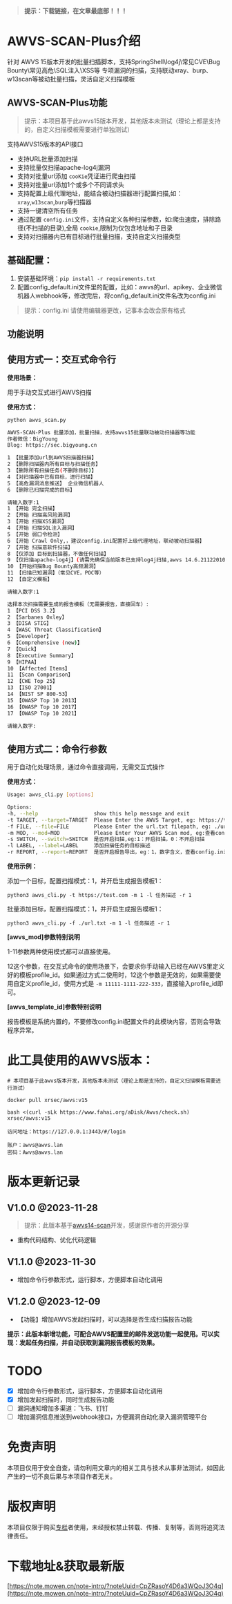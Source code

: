 > **提示：下载链接，在文章最底部！！！**

# AWVS-SCAN-Plus介绍

针对 AWVS 15版本开发的批量扫描脚本，支持SpringShell\log4j\常见CVE\Bug Bounty\常见高危\SQL注入\XSS等
专项漏洞的扫描，支持联动xray、burp、w13scan等被动批量扫描，灵活自定义扫描模板

## AWVS-SCAN-Plus功能

> 提示：本项目基于此awvs15版本开发，其他版本未测试（理论上都是支持的，自定义扫描模板需要进行单独测试）

支持AWVS15版本的API接口

* 支持URL批量添加扫描
* 支持批量仅扫描apache-log4j漏洞
* 支持对批量url添加 `cooKie`凭证进行爬虫扫描
* 支持对批量url添加1个或多个不同请求头
* 支持配置上级代理地址，能结合被动扫描器进行配置扫描,如：`xray`,`w13scan`,`burp`等扫描器
* 支持一键清空所有任务
* 通过配置 `config.ini`文件，支持自定义各种扫描参数，如:爬虫速度，排除路径(不扫描的目录),全局 `cookie`,限制为仅包含地址和子目录
* 支持对扫描器内已有目标进行批量扫描，支持自定义扫描类型

## 基础配置：

1. 安装基础环境：`pip install -r requirements.txt`
2. 配置config_default.ini文件里的配置，比如：awvs的url、apikey、企业微信机器人webhook等，修改完后，将config_default.ini文件名改为config.ini

> 提示：config.ini 请使用编辑器更改，记事本会改会原有格式

## 功能说明

## 使用方式一：交互式命令行

**使用场景：**

用于手动交互式进行AWVS扫描

**使用方式：**

```bash
python awvs_scan.py

AWVS-SCAN-Plus 批量添加，批量扫描，支持awvs15批量联动被动扫描器等功能
作者微信：BigYoung
Blog: https://sec.bigyoung.cn

1 【批量添加url到AWVS扫描器扫描】
2 【删除扫描器内所有目标与扫描任务】
3 【删除所有扫描任务(不删除目标)】
4 【对扫描器中已有目标，进行扫描】
5 【高危漏洞消息推送】 企业微信机器人
6 【删除已扫描完成的目标】

请输入数字:1
1 【开始 完全扫描】
2 【开始 扫描高风险漏洞】
3 【开始 扫描XSS漏洞】
4 【开始 扫描SQL注入漏洞】
5 【开始 弱口令检测】
6 【开始 Crawl Only,，建议config.ini配置好上级代理地址，联动被动扫描器】
7 【开始 扫描意软件扫描】
8 【仅添加 目标到扫描器，不做任何扫描】
9 【仅扫描apache-log4j】(请需先确保当前版本已支持log4j扫描,awvs 14.6.211220100及以上)
10 【开始扫描Bug Bounty高频漏洞】
11 【扫描已知漏洞】（常见CVE，POC等）
12 【自定义模板】

请输入数字:1

选择本次扫描需要生成的报告模板（无需要报告，直接回车）:
1 【PCI DSS 3.2】
2 【Sarbanes Oxley】
3 【DISA STIG】
4 【WASC Threat Classification】
5 【Developer】
6 【Comprehensive (new)】
7 【Quick】
8 【Executive Summary】
9 【HIPAA】
10 【Affected Items】
11 【Scan Comparison】
12 【CWE Top 25】
13 【ISO 27001】
14 【NIST SP 800-53】
15 【OWASP Top 10 2013】
16 【OWASP Top 10 2017】
17 【OWASP Top 10 2021】

请输入数字:
```

## 使用方式二：命令行参数

用于自动化处理场景，通过命令直接调用，无需交互式操作

**使用方式：**

```bash
Usage: awvs_cli.py [options]

Options:
-h, --help                  show this help message and exit
-t TARGET, --target=TARGET  Please Enter the AWVS Target, eg: https://test.com
-f FILE, --file=FILE        Please Enter the url.txt filepath, eg: ./urls.txt
-m MOD, --mod=MOD           Please Enter Your AWVS Scan mod, eg:查看config.ini配置文件[awvs_mod]配置，有注释说明
-s SWITCH, --switch=SWITCH  是否开启扫描,eg:1：开启扫描，0：不开启扫描
-l LABEL, --label=LABEL     添加扫描任务的目标描述
-r REPORT, --report=REPORT  是否开启报告导出，eg：1，数字含义，查看config.ini awvs_template_id配置
```

**使用示例：**

添加一个目标，配置扫描模式：1，并开启生成报告模板1：

`python3 awvs_cli.py -t https://test.com -m 1 -l 任务描述 -r 1`

批量添加目标，配置扫描模式：1，并开启生成报告模板1：

`python3 awvs_cli.py -f ./url.txt -m 1 -l 任务描述 -r 1`

**[awvs_mod]参数特别说明**

1-11参数两种使用模式都可以直接使用。

12这个参数，在交互式命令的使用场景下，会要求你手动输入已经在AWVS里定义好的模板profile_id。如果通过方式二使用时，12这个参数是无效的，如果需要使用自定义profile_id，使用方式是 `-m 11111-1111-222-333`，直接输入profile_id即可。

**[awvs_template_id]参数特别说明**

报告模板是系统内置的，不要修改config.ini配置文件的此模块内容，否则会导致程序异常。

# 此工具使用的AWVS版本：

```
# 本项目基于此awvs版本开发，其他版本未测试（理论上都是支持的，自定义扫描模板需要进行测试）

docker pull xrsec/awvs:v15

bash <(curl -sLk https://www.fahai.org/aDisk/Awvs/check.sh) xrsec/awvs:v15

访问地址：https://127.0.0.1:3443/#/login

账户：awvs@awvs.lan
密码：Awvs@awvs.lan
```

# 版本更新记录

## V1.0.0 @2023-11-28

> 提示：此版本基于[awvs14-scan](https://github.com/test502git/awvs14-scan)开发，感谢原作者的开源分享

* 重构代码结构、优化代码逻辑

## V1.1.0 @2023-11-30

* 增加命令行参数形式，运行脚本，方便脚本自动化调用

## V1.2.0 @2023-12-09

- 【功能】增加AWVS发起扫描时，可以选择是否生成扫描报告功能

**提示：此版本新增功能，可配合AWVS配置里的邮件发送功能一起使用。可以实现：发起任务扫描，并自动获取到漏洞报告模板的效果。** 

# TODO

- [X]  增加命令行参数形式，运行脚本，方便脚本自动化调用
- [X]  增加发起扫描时，同时生成报告功能
- [ ]  漏洞通知增加多渠道：飞书、钉钉
- [ ]  增加漏洞信息推送到webhook接口，方便漏洞自动化录入漏洞管理平台

# 免责声明

本项目仅用于安全自查，请勿利用文章内的相关工具与技术从事非法测试，如因此产生的一切不良后果与本项目作者无关。

# 版权声明

本项目仅限于购买[专栏](https://note.mowen.cn/note-intro/?noteUuid=CpZRasoY4D6a3WQoJ3O4q)者使用，未经授权禁止转载、传播、复制等，否则将追究法律责任。

# 下载地址&获取最新版

[https://note.mowen.cn/note-intro/?noteUuid=CpZRasoY4D6a3WQoJ3O4q](https://note.mowen.cn/note-intro/?noteUuid=CpZRasoY4D6a3WQoJ3O4q)
